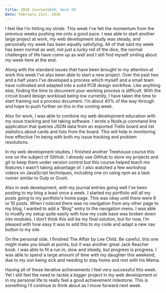 ```yaml
---
title: 2016 Journal&#58; Week 08
Date: February 21st, 2016
---
```


I feel like I’m hitting my stride. This week I’ve felt the momentum from the previous weeks pushing me onto a good pace. I was able to start another large project at work, my web development study was steady, and personally my week has been equally satisfying. All of that said my week has been normal as well, not just a lucky roll of the dice, the normal challenges of life have come up as well and I still find myself smiling about my week here at the end.

Along with the standard issues that have been brought to my attention at work this week I’ve also been able to start a new project. Over the past two and a half years I’ve developed a process which myself and a small team have cultivated and adapted into a solid PCB design workflow. Like anything else, finding the time to document your working process is difficult. With the circuit board design workload being low currently, I have taken the time to start framing out a process document. I’m about 40% of the way through and hope to push further on this in the coming week.

Also for work, I was able to combine my web development education with my issue tracking and list taking software. I wrote a Node.js command line application that queries JSON data from an exported Trello board and list statistics about cards and lists from the board. This will help in monitoring how effective I’m being with both my issue tracking and problem resolutions.

In my web development studies, I finished another Treehouse course this one on the subject of GitHub. I already use GitHub to store my projects and git to keep them under version control but this course helped teach me features I wasn’t taking advantage of. I also watched a few workshop videos on JavaScript techniques, including one on using npm as a task runner similar to Gulp or Grunt.

Also in web development, with my journal entries going well I’ve been posting to my blog a least once a week. I started my portfolio will all my posts going to my portfolio's home page. This was okay until there were 9 or 10 posts. When I noticed there was no navigation from any other page to my blog, I wanted to add a “Blog” entry to the navigation menu. I was able to modify my setup quite easily with how my code base was broken down into modules. I don’t think this will be my final solution, but for now, I’m pleased with how easy it was to add this to my code and adapt a new nav button to my site.

On the personal side, I finished The Affair by Lee Child. Be careful, this one might make you blush at points, but it was another great Jack Reacher book. I was able to fit a run in, slow and steady, but progress is progress. I was able to spend a large amount of time with my daughter this weekend, due to my son being sick and needing to stay home and rest with his Mama.

Having all of these iterative achievements I feel very successful this week. Yet I still feel the need to tackle a bigger project in my web development or in my personal life to really feel a good achievement milestone. This is something I’ll continue to think about as I move forward next week.
